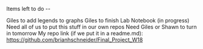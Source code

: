 Items left to do --

Giles to add legends to graphs
Giles to finish Lab Notebook (in progress)
Need all of us to put this stuff in our own repos
Need Giles or Shawn to turn in tomorrow
My repo link (if we put it in a readme.md): https://github.com/brianhschneider/Final_Project_W18